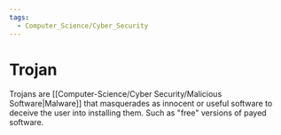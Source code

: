 ```yaml
---
tags:
  - Computer_Science/Cyber_Security
---
```

# Trojan
Trojans are [[Computer-Science/Cyber Security/Malicious Software|Malware]] that masquerades as innocent or useful software to deceive the user into installing them.
Such as "free" versions of payed software.